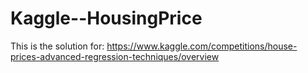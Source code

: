 # Kaggle--HousingPrice
This is the solution for:
https://www.kaggle.com/competitions/house-prices-advanced-regression-techniques/overview
